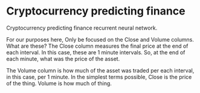 # Cryptocurrency predicting finance
Cryptocurrency predicting finance recurrent neural network.

<p>For our purposes here, Only be focused on the Close and Volume columns. What are these? The Close column measures the final price at the end of each interval. In this case, these are 1 minute intervals. So, at the end of each minute, what was the price of the asset.</p>

<p>The Volume column is how much of the asset was traded per each interval, in this case, per 1 minute. In the simplest terms possible, Close is the price of the thing. Volume is how much of thing.</p>
